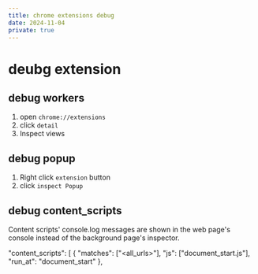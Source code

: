 ```yaml
---
title: chrome extensions debug
date: 2024-11-04
private: true
---
```

# deubg extension
## debug workers
1. open `chrome://extensions`
2. click `detail`
3. Inspect views

## debug popup
1. Right click `extension` button
2. click `inspect Popup`

## debug content_scripts
Content scripts' console.log messages are shown in the web page's console instead of the background page's inspector.

  "content_scripts": [
    {
      "matches": ["<all_urls>"],
      "js": ["document_start.js"],
      "run_at": "document_start" 
    },